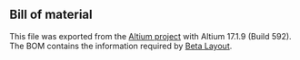 ## Bill of material

This file was exported from the [Altium project](https://github.com/ries-lab/LaserEngine/tree/master/Electronics/Electronics_manuscript/Custom_voltage_distribution/Altium_project) with Altium 17.1.9 (Build 592). The BOM contains the information required by [Beta Layout](https://uk.beta-layout.com/pcb/).

